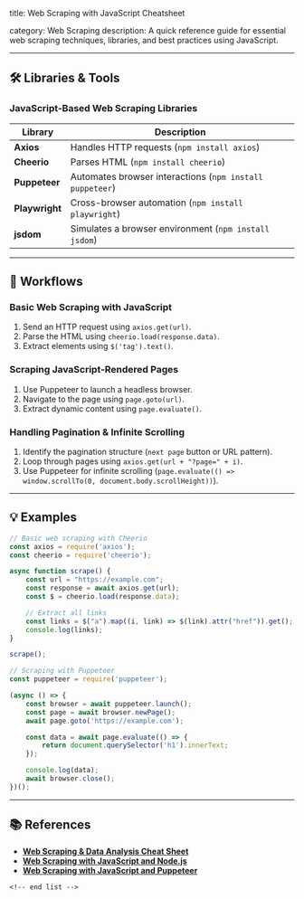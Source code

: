 title: Web Scraping with JavaScript Cheatsheet

category: Web Scraping
description: A quick reference guide for essential web scraping techniques, libraries, and best practices using JavaScript.

---

## 🛠️ Libraries & Tools

### **JavaScript-Based Web Scraping Libraries**

| Library              | Description                                                |
| -------------------- | ---------------------------------------------------------- |
| **Axios**      | Handles HTTP requests (`npm install axios`)              |
| **Cheerio**    | Parses HTML (`npm install cheerio`)                      |
| **Puppeteer**  | Automates browser interactions (`npm install puppeteer`) |
| **Playwright** | Cross-browser automation (`npm install playwright`)      |
| **jsdom**      | Simulates a browser environment (`npm install jsdom`)    |

---

## 🔄 Workflows

### **Basic Web Scraping with JavaScript**

1. Send an HTTP request using `axios.get(url)`.
2. Parse the HTML using `cheerio.load(response.data)`.
3. Extract elements using `$('tag').text()`.

### **Scraping JavaScript-Rendered Pages**

1. Use Puppeteer to launch a headless browser.
2. Navigate to the page using `page.goto(url)`.
3. Extract dynamic content using `page.evaluate()`.

### **Handling Pagination & Infinite Scrolling**

1. Identify the pagination structure (`next page` button or URL pattern).
2. Loop through pages using `axios.get(url + "?page=" + i)`.
3. Use Puppeteer for infinite scrolling (`page.evaluate(() => window.scrollTo(0, document.body.scrollHeight))`).

---

## 💡 Examples

```javascript
// Basic web scraping with Cheerio
const axios = require('axios');
const cheerio = require('cheerio');

async function scrape() {
    const url = "https://example.com";
    const response = await axios.get(url);
    const $ = cheerio.load(response.data);

    // Extract all links
    const links = $("a").map((i, link) => $(link).attr("href")).get();
    console.log(links);
}

scrape();
```

```javascript
// Scraping with Puppeteer
const puppeteer = require('puppeteer');

(async () => {
    const browser = await puppeteer.launch();
    const page = await browser.newPage();
    await page.goto('https://example.com');

    const data = await page.evaluate(() => {
        return document.querySelector('h1').innerText;
    });

    console.log(data);
    await browser.close();
})();
```

---

## 📚 References

- **[Web Scraping &amp; Data Analysis Cheat Sheet](https://gist.github.com/kmcelwee/309ec6b3eae932530c1ef7b15fb325dc)**
- **[Web Scraping with JavaScript and Node.js](https://www.scrapingbee.com/blog/web-scraping-javascript/)**
- **[Web Scraping with JavaScript and Puppeteer](https://serpapi.com/blog/web-scraping-in-javascript-complete-tutorial-for-beginner/)**

```
<!-- end list -->
```
